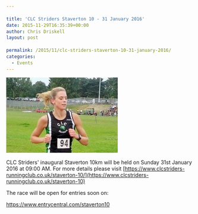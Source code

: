 ```yaml
---

title: 'CLC Striders Staverton 10 - 31 January 2016'
date: 2015-11-29T16:35:39+00:00
author: Chris Driskell
layout: post

permalink: /2015/11/clc-striders-staverton-10-31-january-2016/
categories:
  - Events
---
```

<img src="/Images/2015/11/Karlien-300x202.jpg" alt="Karlien"/>

CLC Striders' inaugural Staverton 10km will be held on Sunday 31st January 2016 at 09:00 AM. For more details please visit [https://www.clcstriders-runningclub.co.uk/staverton-10/](https://www.clcstriders-runningclub.co.uk/staverton-10)

The race will be open for entries soon on:

<https://www.entrycentral.com/staverton10>

&nbsp;

&nbsp;